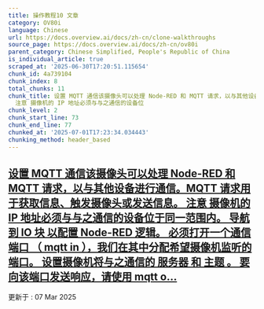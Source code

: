 ```yaml
---
title: 操作教程10 文章
category: OV80i
language: Chinese
url: https://docs.overview.ai/docs/zh-cn/clone-walkthroughs
source_page: https://docs.overview.ai/docs/zh-cn/ov80i
parent_category: Chinese Simplified, People's Republic of China
is_individual_article: true
scraped_at: '2025-06-30T17:20:51.115654'
chunk_id: 4a739104
chunk_index: 8
total_chunks: 11
chunk_title: 设置 MQTT 通信该摄像头可以处理 Node-RED 和 MQTT 请求，以与其他设备进行通信。MQTT 请求用于获取信息、触发摄像头或发送信息。
  注意 摄像机的 IP 地址必须与与之通信的设备位
chunk_level: 2
chunk_start_line: 73
chunk_end_line: 77
chunked_at: '2025-07-01T17:23:34.034443'
chunking_method: header_based
---
```


## [设置 MQTT 通信该摄像头可以处理 Node-RED 和 MQTT 请求，以与其他设备进行通信。MQTT 请求用于获取信息、触发摄像头或发送信息。 注意 摄像机的 IP 地址必须与与之通信的设备位于同一范围内。 导航到 IO 块 以配置 Node-RED 逻辑。 必须打开一个通信端口 （ mqtt in ），我们在其中分配希望摄像机监听的端口。 设置摄像机将与之通信的 服务器 和 主题 。 要向该端口发送响应，请使用 mqtt o...](/docs/zh-cn/setting-up-mqtt-communication-1)

更新于 : 07 Mar 2025
